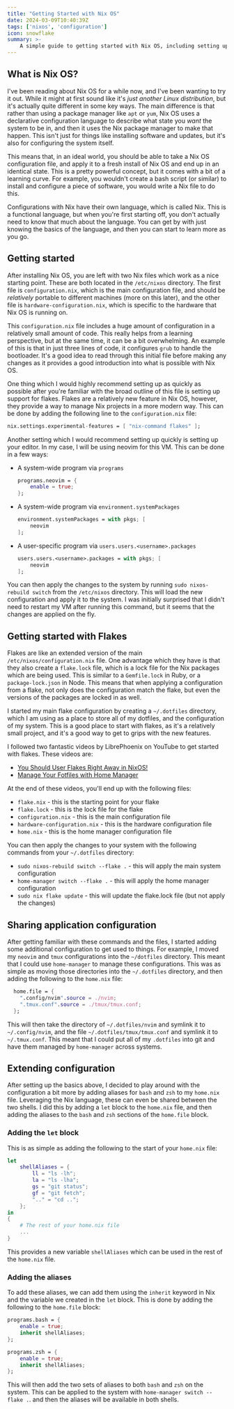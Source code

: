 ```yaml
---
title: "Getting Started with Nix OS"
date: 2024-03-09T10:40:39Z
tags: ['nixos', 'configuration']
icon: snowflake
summary: >-
    A simple guide to getting started with Nix OS, including setting up a basic configuration, and then extending this with flakes and home-manager.
---
```


## What is Nix OS?

I've been reading about Nix OS for a while now, and I've been wanting to try it out. While it might at first sound like it's *just another Linux distribution*, but it's actually quite different in some key ways. The main difference is that rather than using a package manager like `apt` or `yum`, Nix OS uses a declarative configuration language to describe what state you *want* the system to be in, and then it uses the Nix package manager to make that happen. This isn't just for things like installing software and updates, but it's also for configuring the system itself.

This means that, in an ideal world, you should be able to take a Nix OS configuration file, and apply it to a fresh install of Nix OS and end up in an identical state. This is a pretty powerful concept, but it comes with a bit of a learning curve. For example, you wouldn't create a bash script (or similar) to install and configure a piece of software, you would write a Nix file to do this.

Configurations with Nix have their own language, which is called Nix. This is a functional language, but when you're first starting off, you don't actually need to know that much about the language. You can get by with just knowing the basics of the language, and then you can start to learn more as you go.

## Getting started

After installing Nix OS, you are left with two Nix files which work as a nice starting point. These are both located in the `/etc/nixos` directory. The first file is `configuration.nix`, which is the main configuration file, and should be *relatively* portable to different machines (more on this later), and the other file is `hardware-configuration.nix`, which is specific to the hardware that Nix OS is running on.

This `configuration.nix` file includes a huge amount of configuration in a relatively small amount of code. This really helps from a learning perspective, but at the same time, it can be a bit overwhelming. An example of this is that in just three lines of code, it configures `grub` to handle the bootloader. It's a good idea to read through this initial file before making any changes as it provides a good introduction into what is possible with Nix OS.

One thing which I would highly recommend setting up as quickly as possible after you're familiar with the broad outline of this file is setting up support for flakes. Flakes are a relatively new feature in Nix OS, however, they provide a way to manage Nix projects in a more modern way. This can be done by adding the following line to the `configuration.nix` file:

```nix
nix.settings.experimental-features = [ "nix-command flakes" ];
```

Another setting which I would recommend setting up quickly is setting up your editor. In my case, I will be using neovim for this VM. This can be done in a few ways:

- A system-wide program via `programs`

    ```nix
    programs.neovim = {
        enable = true;
    };
    ```

- A system-wide program via `environment.systemPackages`

    ```nix
    environment.systemPackages = with pkgs; [
        neovim
    ];
    ```

- A user-specific program via `users.users.<username>.packages`

    ```nix
    users.users.<username>.packages = with pkgs; [
        neovim
    ];
    ```

You can then apply the changes to the system by running `sudo nixos-rebuild switch` from the `/etc/nixos` directory. This will load the new configuration and apply it to the system. I was initially surprised that I didn't need to restart my VM after running this command, but it seems that the changes are applied on the fly.

## Getting started with Flakes

Flakes are like an extended version of the main `/etc/nixos/configuration.nix` file. One advantage which they have is that they also create a `flake.lock` file, which is a lock file for the Nix packages which are being used. This is similar to a `Gemfile.lock` in Ruby, or a `package-lock.json` in Node. This means that when applying a configuration from a flake, not only does the configuration match the flake, but even the versions of the packages are locked in as well.

I started my main flake configuration by creating a `~/.dotfiles` directory, which I am using as a place to store all of my dotfiles, and the configuration of my system. This is a good place to start with flakes, as it's a relatively small project, and it's a good way to get to grips with the new features.

I followed two fantastic videos by LibrePhoenix on YouTube to get started with flakes. These videos are:

- [You Should User Flakes Right Away in NixOS!](https://www.youtube.com/watch?v=ACybVzRvDhs)
- [Manage Your Fotfiles with Home Manager](https://www.youtube.com/watch?v=IiyBeR-Guqw)

At the end of these videos, you'll end up with the following files:

- `flake.nix` - this is the starting point for your flake
- `flake.lock` - this is the lock file for the flake
- `configuration.nix` - this is the main configuration file
- `hardware-configuration.nix` - this is the hardware configuration file
- `home.nix` - this is the home manager configuration file

You can then apply the changes to your system with the following commands from your `~/.dotfiles` directory:

- `sudo nixos-rebuild switch --flake .` - this will apply the main system configuration
- `home-manager switch --flake .` - this will apply the home manager configuration
- `sudo nix flake update` - this will update the flake.lock file (but not apply the changes)

## Sharing application configuration

After getting familiar with these commands and the files, I started adding some additional configuration to get used to things. For example, I moved my `neovim` and `tmux` configurations into the `~/dotfiles` directory. This meant that I could use `home-manager` to manage these configurations. This was as simple as moving those directories into the `~/.dotfiles` directory, and then adding the following to the `home.nix` file:

```nix
  home.file = {
    ".config/nvim".source = ./nvim;
    ".tmux.conf".source = ./tmux/tmux.conf;
  };
```

This will then take the directory of `~/.dotfiles/nvim` and symlink it to `~/.config/nvim`, and the file `~/.dotfiles/tmux/tmux.conf` and symlink it to `~/.tmux.conf`. This meant that I could put all of my `.dotfiles` into git and have them managed by `home-manager` across systems.

## Extending configuration

After setting up the basics above, I decided to play around with the configuration a bit more by adding aliases for `bash` and `zsh` to my `home.nix` file. Leveraging the Nix language, these can even be shared between the two shells. I did this by adding a `let` block to the `home.nix` file, and then adding the aliases to the `bash` and `zsh` sections of the `home.file` block.

### Adding the `let` block

This is as simple as adding the following to the start of your `home.nix` file:

```nix
let
    shellAliases = {
        ll = "ls -lh";
        la = "ls -lha";
        gs = "git status";
        gf = "git fetch";
        ".." = "cd ..";
    };
in
{
    # The rest of your home.nix file
    ...
}
```

This provides a new variable `shellAliases` which can be used in the rest of the `home.nix` file.

### Adding the aliases

To add these aliases, we can add them using the `inherit` keyword in Nix and the variable we created in the `let` block. This is done by adding the following to the `home.file` block:

```nix
programs.bash = {
    enable = true;
    inherit shellAliases;
};

programs.zsh = {
    enable = true;
    inherit shellAliases;
};
```

This will then add the two sets of aliases to both `bash` and `zsh` on the system. This can be applied to the system with `home-manager switch --flake .`. and then the aliases will be available in both shells.

